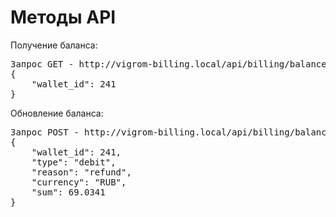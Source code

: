 # Методы API

Получение баланса:
<pre>
Запрос GET - http://vigrom-billing.local/api/billing/balance/show:
{
    "wallet_id": 241
}
</pre>

Обновление баланса:
<pre>
Запрос POST - http://vigrom-billing.local/api/billing/balance/update
{
    "wallet_id": 241,
    "type": "debit",
    "reason": "refund",
    "currency": "RUB",
    "sum": 69.0341
}
</pre>
